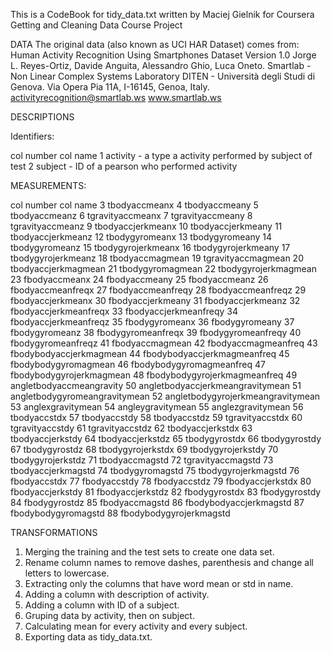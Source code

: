 This is a CodeBook for tidy_data.txt written by Maciej Gielnik for Coursera Getting and Cleaning Data Course Project

DATA
The original data (also known as UCI HAR Dataset) comes from:
Human Activity Recognition Using Smartphones Dataset
Version 1.0
Jorge L. Reyes-Ortiz, Davide Anguita, Alessandro Ghio, Luca Oneto.
Smartlab - Non Linear Complex Systems Laboratory
DITEN - Università degli Studi di Genova.
Via Opera Pia 11A, I-16145, Genoa, Italy.
activityrecognition@smartlab.ws
www.smartlab.ws



DESCRIPTIONS

Identifiers:


col number          col name
1                           activity  - a type a activity performed by subject of test
2                            subject  - ID of a pearson who performed activity

MEASUREMENTS:


col number          col name
3                      tbodyaccmeanx
4                      tbodyaccmeany
5                      tbodyaccmeanz
6                   tgravityaccmeanx
7                   tgravityaccmeany
8                   tgravityaccmeanz
9                  tbodyaccjerkmeanx
10                 tbodyaccjerkmeany
11                 tbodyaccjerkmeanz
12                    tbodygyromeanx
13                    tbodygyromeany
14                    tbodygyromeanz
15                tbodygyrojerkmeanx
16                tbodygyrojerkmeany
17                tbodygyrojerkmeanz
18                   tbodyaccmagmean
19                tgravityaccmagmean
20               tbodyaccjerkmagmean
21                  tbodygyromagmean
22              tbodygyrojerkmagmean
23                     fbodyaccmeanx
24                     fbodyaccmeany
25                     fbodyaccmeanz
26                 fbodyaccmeanfreqx
27                 fbodyaccmeanfreqy
28                 fbodyaccmeanfreqz
29                 fbodyaccjerkmeanx
30                 fbodyaccjerkmeany
31                 fbodyaccjerkmeanz
32             fbodyaccjerkmeanfreqx
33             fbodyaccjerkmeanfreqy
34             fbodyaccjerkmeanfreqz
35                    fbodygyromeanx
36                    fbodygyromeany
37                    fbodygyromeanz
38                fbodygyromeanfreqx
39                fbodygyromeanfreqy
40                fbodygyromeanfreqz
41                   fbodyaccmagmean
42               fbodyaccmagmeanfreq
43           fbodybodyaccjerkmagmean
44       fbodybodyaccjerkmagmeanfreq
45              fbodybodygyromagmean
46          fbodybodygyromagmeanfreq
47          fbodybodygyrojerkmagmean
48      fbodybodygyrojerkmagmeanfreq
49          angletbodyaccmeangravity
50  angletbodyaccjerkmeangravitymean
51     angletbodygyromeangravitymean
52 angletbodygyrojerkmeangravitymean
53                 anglexgravitymean
54                 angleygravitymean
55                 anglezgravitymean
56                      tbodyaccstdx
57                      tbodyaccstdy
58                      tbodyaccstdz
59                   tgravityaccstdx
60                   tgravityaccstdy
61                   tgravityaccstdz
62                  tbodyaccjerkstdx
63                  tbodyaccjerkstdy
64                  tbodyaccjerkstdz
65                     tbodygyrostdx
66                     tbodygyrostdy
67                     tbodygyrostdz
68                 tbodygyrojerkstdx
69                 tbodygyrojerkstdy
70                 tbodygyrojerkstdz
71                    tbodyaccmagstd
72                 tgravityaccmagstd
73                tbodyaccjerkmagstd
74                   tbodygyromagstd
75               tbodygyrojerkmagstd
76                      fbodyaccstdx
77                      fbodyaccstdy
78                      fbodyaccstdz
79                  fbodyaccjerkstdx
80                  fbodyaccjerkstdy
81                  fbodyaccjerkstdz
82                     fbodygyrostdx
83                     fbodygyrostdy
84                     fbodygyrostdz
85                    fbodyaccmagstd
86            fbodybodyaccjerkmagstd
87               fbodybodygyromagstd
88           fbodybodygyrojerkmagstd




TRANSFORMATIONS

1. Merging the training and the test sets to create one data set.
2. Rename column names to remove dashes, parenthesis and change all letters to lowercase.
3. Extracting only the columns that have word mean or std in name.
4. Adding a column with description of activity.
5. Adding a column with ID of a subject.
6. Gruping data by activity, then on subject.
7. Calculating mean for every activity and every subject.
8. Exporting data as tidy_data.txt.

















